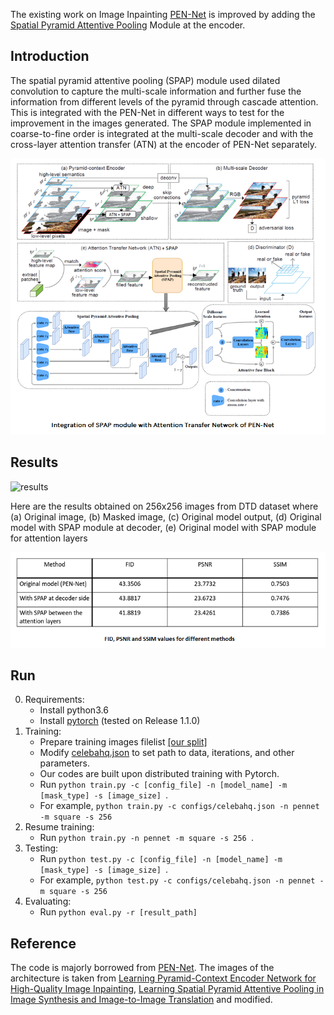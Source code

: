 The existing work on Image Inpainting [PEN-Net](https://github.com/researchmm/PEN-Net-for-Inpainting/blob/master/docs/PEN-Net.gif?raw=true) is improved by adding the [Spatial Pyramid Attentive Pooling](https://arxiv.org/abs/1901.06322) Module at the encoder.

<!-- ------------------------------------------------------------------------------ -->
## Introduction 
The spatial pyramid attentive pooling (SPAP) module used dilated convolution to capture the multi-scale information and further fuse the information from different levels of the pyramid through cascade attention. This is integrated with the PEN-Net in different ways to test for the improvement in the images generated. The SPAP module implemented in coarse-to-fine order is integrated at the multi-scale decoder and with the cross-layer attention transfer (ATN) at the encoder of PEN-Net separately. 

![PEN-Net_SPAP](https://github.com/rakshita111/Image-Completion-using-GANs/blob/main/docs/PEN-Net_SPAP.png?raw=true)



<!-- ------------------------------------------------------------------------------ -->
## Results 

![results]([https://github.com/rakshita111/Image-Completion-using-GANs/blob/main/docs/dtd_1.png](https://github.com/rakshita111/Image-Completion-using-GANs/blob/main/docs/generated_imgs.png)?raw=true)

Here are the results obtained on 256x256 images from DTD dataset where (a) Original image, (b) Masked image, (c) Original model output, (d) Original model with SPAP module at decoder, (e) Original model with SPAP module for attention layers

![table](https://github.com/rakshita111/Image-Completion-using-GANs/blob/main/docs/table.png?raw=true)



<!-- -------------------------------------------------------- -->
## Run 

0. Requirements:
    * Install python3.6
    * Install [pytorch](https://pytorch.org/) (tested on Release 1.1.0)
1. Training:
    * Prepare training images filelist [[our split]](https://drive.google.com/open?id=1_j51UEiZluWz07qTGtJ7Pbfeyp1-aZBg)
    * Modify [celebahq.json](configs/celebahq.json) to set path to data, iterations, and other parameters.
    * Our codes are built upon distributed training with Pytorch.  
    * Run `python train.py -c [config_file] -n [model_name] -m [mask_type] -s [image_size] `. 
    * For example, `python train.py -c configs/celebahq.json -n pennet -m square -s 256 `
2. Resume training:
    * Run `python train.py -n pennet -m square -s 256 `.
3. Testing:
    * Run `python test.py -c [config_file] -n [model_name] -m [mask_type] -s [image_size] `. 
    * For example, `python test.py -c configs/celebahq.json -n pennet -m square -s 256 `
4. Evaluating:
    * Run `python eval.py -r [result_path]`
  
<!-- ----------------------------------------------------- -->
## Reference

The code is majorly borrowed from [PEN-Net](https://github.com/researchmm/PEN-Net-for-Inpainting/blob/master/docs/PEN-Net.gif?raw=true). The images of the architecture is taken from [Learning Pyramid-Context Encoder Network for High-Quality Image Inpainting](https://arxiv.org/pdf/1904.07475.pdf?raw=true), [Learning Spatial Pyramid Attentive Pooling in Image Synthesis and
Image-to-Image Translation](https://arxiv.org/abs/1901.06322) and modified. 
